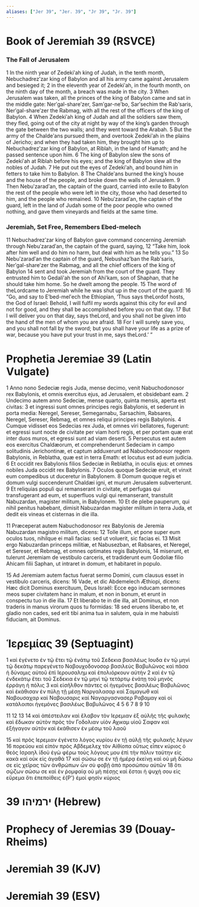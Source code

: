 ```yaml
---
aliases: ["Jer 39", "Jer. 39", "Jr 39", "Jr. 39"]
---
```



# Book of Jeremiah 39 (RSVCE)

### The Fall of Jerusalem
1 In the ninth year of Zedekiʹah king of Judah, in the tenth month, Nebuchadrezʹzar king of Babylon and all his army came against Jerusalem and besieged it;
2 in the eleventh year of Zedekiʹah, in the fourth month, on the ninth day of the month, a breach was made in the city.
3 When Jerusalem was taken, all the princes of the king of Babylon came and sat in the middle gate: Nerʹgal-shareʹzer, Samʹgar-neʹbo, Sarʹsechim the Rabʹsaris, Nerʹgal-shareʹzer the Rabmag, with all the rest of the officers of the king of Babylon.
4 When Zedekiʹah king of Judah and all the soldiers saw them, they fled, going out of the city at night by way of the king’s garden through the gate between the two walls; and they went toward the Arabah.
5 But the army of the Chaldeʹans pursued them, and overtook Zedekiʹah in the plains of Jericho; and when they had taken him, they brought him up to Nebuchadrezʹzar king of Babylon, at Riblah, in the land of Hamath; and he passed sentence upon him.
6 The king of Babylon slew the sons of Zedekiʹah at Riblah before his eyes; and the king of Babylon slew all the nobles of Judah.
7 He put out the eyes of Zedekiʹah, and bound him in fetters to take him to Babylon.
8 The Chaldeʹans burned the king’s house and the house of the people, and broke down the walls of Jerusalem.
9 Then Nebuʹzaradʹan, the captain of the guard, carried into exile to Babylon the rest of the people who were left in the city, those who had deserted to him, and the people who remained.
10 Nebuʹzaradʹan, the captain of the guard, left in the land of Judah some of the poor people who owned nothing, and gave them vineyards and fields at the same time.
### Jeremiah, Set Free, Remembers Ebed-melech
11 Nebuchadrezʹzar king of Babylon gave command concerning Jeremiah through Nebuʹzaradʹan, the captain of the guard, saying,
12 “Take him, look after him well and do him no harm, but deal with him as he tells you.”
13 So Nebuʹzaradʹan the captain of the guard, Nebushazʹban the Rabʹsaris, Nerʹgal-shareʹzer the Rabmag, and all the chief officers of the king of Babylon
14 sent and took Jeremiah from the court of the guard. They entrusted him to Gedaliʹah the son of Ahiʹkam, son of Shaphan, that he should take him home. So he dwelt among the people.
15 The word of theLordcame to Jeremiah while he was shut up in the court of the guard:
16 “Go, and say to Eʹbed-melʹech the Ethiopian, ‘Thus says theLordof hosts, the God of Israel: Behold, I will fulfil my words against this city for evil and not for good, and they shall be accomplished before you on that day.
17 But I will deliver you on that day, says theLord, and you shall not be given into the hand of the men of whom you are afraid.
18 For I will surely save you, and you shall not fall by the sword; but you shall have your life as a prize of war, because you have put your trust in me, says theLord.’ ”


# Prophetia Jeremiae 39 (Latin Vulgate)

1 Anno nono Sedeciæ regis Juda, mense decimo, venit Nabuchodonosor rex Babylonis, et omnis exercitus ejus, ad Jerusalem, et obsidebant eam.
2 Undecimo autem anno Sedeciæ, mense quarto, quinta mensis, aperta est civitas:
3 et ingressi sunt omnes principes regis Babylonis, et sederunt in porta media: Neregel, Sereser, Semegarnabu, Sarsachim, Rabsares, Neregel, Sereser, Rebmag, et omnes reliqui principes regis Babylonis.
4 Cumque vidisset eos Sedecias rex Juda, et omnes viri bellatores, fugerunt: et egressi sunt nocte de civitate per viam horti regis, et per portam quæ erat inter duos muros, et egressi sunt ad viam deserti.
5 Persecutus est autem eos exercitus Chaldæorum, et comprehenderunt Sedeciam in campo solitudinis Jerichontinæ, et captum adduxerunt ad Nabuchodonosor regem Babylonis, in Reblatha, quæ est in terra Emath: et locutus est ad eum judicia.
6 Et occidit rex Babylonis filios Sedeciæ in Reblatha, in oculis ejus: et omnes nobiles Juda occidit rex Babylonis.
7 Oculos quoque Sedeciæ eruit, et vinxit eum compedibus ut duceretur in Babylonem.
8 Domum quoque regis et domum vulgi succenderunt Chaldæi igni, et murum Jerusalem subverterunt.
9 Et reliquias populi qui remanserant in civitate, et perfugas qui transfugerant ad eum, et superfluos vulgi qui remanserant, transtulit Nabuzardan, magister militum, in Babylonem.
10 Et de plebe pauperum, qui nihil penitus habebant, dimisit Nabuzardan magister militum in terra Juda, et dedit eis vineas et cisternas in die illa.

11 Præceperat autem Nabuchodonosor rex Babylonis de Jeremia Nabuzardan magistro militum, dicens:
12 Tolle illum, et pone super eum oculos tuos, nihilque ei mali facias: sed ut voluerit, sic facias ei.
13 Misit ergo Nabuzardan princeps militiæ, et Nabusezban, et Rabsares, et Neregel, et Sereser, et Rebmag, et omnes optimates regis Babylonis,
14 miserunt, et tulerunt Jeremiam de vestibulo carceris, et tradiderunt eum Godoliæ filio Ahicam filii Saphan, ut intraret in domum, et habitaret in populo.

15 Ad Jeremiam autem factus fuerat sermo Domini, cum clausus esset in vestibulo carceris, dicens:
16 Vade, et dic Abdemelech Æthiopi, dicens: Hæc dicit Dominus exercituum, Deus Israël: Ecce ego inducam sermones meos super civitatem hanc in malum, et non in bonum, et erunt in conspectu tuo in die illa.
17 Et liberabo te in die illa, ait Dominus, et non traderis in manus virorum quos tu formidas:
18 sed eruens liberabo te, et gladio non cades, sed erit tibi anima tua in salutem, quia in me habuisti fiduciam, ait Dominus.


# Ἱερεμίας 39 (Septuagint)

1 καὶ ἐγένετο ἐν τῷ ἔτει τῷ ἐνάτῳ τοῦ Σεδεκια βασιλέως Ιουδα ἐν τῷ μηνὶ τῷ δεκάτῳ παρεγένετο Ναβουχοδονοσορ βασιλεὺς Βαβυλῶνος καὶ πᾶσα ἡ δύναμις αὐτοῦ ἐπὶ Ιερουσαλημ καὶ ἐπολιόρκουν αὐτήν
2 καὶ ἐν τῷ ἑνδεκάτῳ ἔτει τοῦ Σεδεκια ἐν τῷ μηνὶ τῷ τετάρτῳ ἐνάτῃ τοῦ μηνὸς ἐρράγη ἡ πόλις
3 καὶ εἰσῆλθον πάντες οἱ ἡγεμόνες βασιλέως Βαβυλῶνος καὶ ἐκάθισαν ἐν πύλῃ τῇ μέσῃ Ναργαλασαρ καὶ Σαμαγωθ καὶ Ναβουσαχαρ καὶ Ναβουσαρις καὶ Ναγαργασνασερ Ραβαμαγ καὶ οἱ κατάλοιποι ἡγεμόνες βασιλέως Βαβυλῶνος
4 
5 
6 
7 
8 
9 
10

11 
12 
13 
14 καὶ ἀπέστειλαν καὶ ἔλαβον τὸν Ιερεμιαν ἐξ αὐλῆς τῆς φυλακῆς καὶ ἔδωκαν αὐτὸν πρὸς τὸν Γοδολιαν υἱὸν Αχικαμ υἱοῦ Σαφαν καὶ ἐξήγαγον αὐτόν καὶ ἐκάθισεν ἐν μέσῳ τοῦ λαοῦ

15 καὶ πρὸς Ιερεμιαν ἐγένετο λόγος κυρίου ἐν τῇ αὐλῇ τῆς φυλακῆς λέγων
16 πορεύου καὶ εἰπὸν πρὸς Αβδεμελεχ τὸν Αἰθίοπα οὕτως εἶπεν κύριος ὁ θεὸς Ισραηλ ἰδοὺ ἐγὼ φέρω τοὺς λόγους μου ἐπὶ τὴν πόλιν ταύτην εἰς κακὰ καὶ οὐκ εἰς ἀγαθά
17 καὶ σώσω σε ἐν τῇ ἡμέρᾳ ἐκείνῃ καὶ οὐ μὴ δώσω σε εἰς χεῖρας τῶν ἀνθρώπων ὧν σὺ φοβῇ ἀπὸ προσώπου αὐτῶν
18 ὅτι σῴζων σώσω σε καὶ ἐν ῥομφαίᾳ οὐ μὴ πέσῃς καὶ ἔσται ἡ ψυχή σου εἰς εὕρεμα ὅτι ἐπεποίθεις ἐ{P'} ἐμοί φησὶν κύριος


# 39 ירמיהו (Hebrew)


# Prophecy of Jeremias 39 (Douay-Rheims)


# Jeremiah 39 (KJV)


# Jeremiah 39 (ESV)

